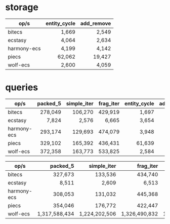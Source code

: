 
# storage

| op/s        | entity_cycle | add_remove |
| ----------- | -----------: | ---------: |
| bitecs      |        1,669 |      2,549 |
| ecstasy     |        4,064 |      2,634 |
| harmony-ecs |        4,199 |      4,142 |
| piecs       |       62,062 |     19,427 |
| wolf-ecs    |        2,600 |      4,059 |

# queries

| op/s        | packed_5 | simple_iter | frag_iter | entity_cycle | add_remove |
| ----------- | -------: | ----------: | --------: | -----------: | ---------: |
| bitecs      |  278,049 |     106,270 |   429,919 |        1,697 |      2,518 |
| ecstasy     |    7,824 |       2,576 |     6,665 |        3,654 |      4,151 |
| harmony-ecs |  293,174 |     129,693 |   474,079 |        3,948 |      4,081 |
| piecs       |  329,102 |     165,392 |   436,431 |       61,639 |     20,158 |
| wolf-ecs    |  372,358 |     163,773 |   533,825 |        2,584 |      4,048 |

| op/s        | packed_5      | simple_iter   | frag_iter     | entity_cycle  | add_remove    |
| ----------- | ------------: | ------------: | ------------: | ------------: | ------------: |
| bitecs      |       327,673 | 133,536       |       434,740 |         1,789 |         2,587 |
| ecstasy     |         8,511 | 2,609         |         6,513 |         3,606 |         4,106 |
| harmony-ecs |       308,053 | 131,032       |       445,368 |         4,227 |         4,044 |
| piecs       |       354,046 | 176,772       |       422,447 |        61,846 |        20,110 |
| wolf-ecs    | 1,317,588,434 | 1,224,202,506 | 1,326,490,832 | 1,317,824,854 | 1,333,636,054 |
